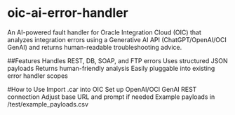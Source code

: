 # oic-ai-error-handler
An AI-powered fault handler for Oracle Integration Cloud (OIC) that analyzes integration errors using a Generative AI API (ChatGPT/OpenAI/OCI GenAI) and returns human-readable troubleshooting advice.

##Features
Handles REST, DB, SOAP, and FTP errors
Uses structured JSON payloads
Returns human-friendly analysis
Easily pluggable into existing error handler scopes

#How to Use
Import .car into OIC
Set up OpenAI/OCI GenAI REST connection
Adjust base URL and prompt if needed
Example payloads in /test/example_payloads.csv
